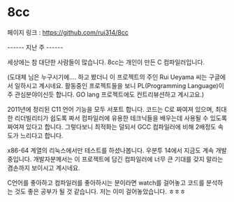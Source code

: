 # 8cc

페이지 링크 : https://github.com/rui314/8cc

------ 지난 주 ------

세상에는 참 대단한 사람들이 많습니다. 8cc는 개인이 만든 C 컴파일러입니다.

(도대체 님은 누구시기에.... 하고 봤더니 이 프로젝트의 주인 Rui Ueyama 씨는 구글에서 일하시고 계시네요.
활동중인 프로젝트들을 보니 PL(Programming Language)이 주 관심분야이신듯 합니다. GO lang 프로젝트에도 컨트리뷰션하고 계시고요.)

2011년에 정리된 C11 언어 기능을 모두 서포트 합니다. 코드는 C로 짜여져 있으며, 
최대한 리더빌리티가 쉽도록 짜서 컴파일러에 유용한 테크닉들을 배우는데 사용될 수 있도록 짜여져 있다고 합니다. 
그렇다보니 최적화는 덜되서 GCC 컴파일러에 비해 2배정도 속도가 느리다고 합니다.

x86-64 계열의 리눅스에서만 테스트를 하셨나봅니다. 우분투 14에서 지금도 계속 개발중입니다.
개발자분께서는 이 프로젝트에 담긴 컴파일러에 너무 큰 기대를 갖지 말라는 겸손까지 보이시고 계시네요.

C언어를 좋아하고 컴파일러를 좋아하시는 분이라면 watch를 걸어놓고 코드를 분석하는 것도 좋은 공부가 될 것 같습니다.
저는 이미 걸어놓았습니다. ㅎㅎㅎ

